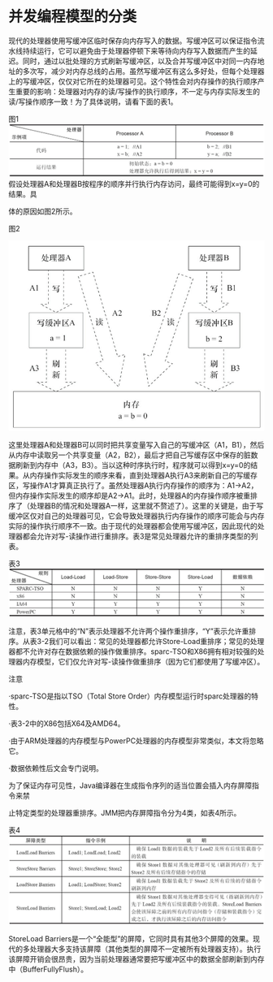# 并发编程模型的分类

现代的处理器使用写缓冲区临时保存向内存写入的数据。写缓冲区可以保证指令流水线持续运行，它可以避免由于处理器停顿下来等待向内存写入数据而产生的延迟。同时，通过以批处理的方式刷新写缓冲区，以及合并写缓冲区中对同一内存地址的多次写，减少对内存总线的占用。虽然写缓冲区有这么多好处，但每个处理器上的写缓冲区，仅仅对它所在的处理器可见。这个特性会对内存操作的执行顺序产生重要的影响：处理器对内存的读/写操作的执行顺序，不一定与内存实际发生的读/写操作顺序一致！为了具体说明，请看下面的表1。

图1![](/assets/import-category.png)假设处理器A和处理器B按程序的顺序并行执行内存访问，最终可能得到x=y=0的结果。具

体的原因如图2所示。

图2

![](/assets/import-category-2.png)

这里处理器A和处理器B可以同时把共享变量写入自己的写缓冲区（A1，B1），然后从内存中读取另一个共享变量（A2，B2），最后才把自己写缓存区中保存的脏数据刷新到内存中（A3，B3）。当以这种时序执行时，程序就可以得到x=y=0的结果。从内存操作实际发生的顺序来看，直到处理器A执行A3来刷新自己的写缓存区，写操作A1才算真正执行了。虽然处理器A执行内存操作的顺序为：A1→A2，但内存操作实际发生的顺序却是A2→A1。此时，处理器A的内存操作顺序被重排序了（处理器B的情况和处理器A一样，这里就不赘述了）。这里的关键是，由于写缓冲区仅对自己的处理器可见，它会导致处理器执行内存操作的顺序可能会与内存实际的操作执行顺序不一致。由于现代的处理器都会使用写缓冲区，因此现代的处理器都会允许对写-读操作进行重排序。表3是常见处理器允许的重排序类型的列表。

表3![](/assets/import-category-3.png)

注意，表3单元格中的“N”表示处理器不允许两个操作重排序，“Y”表示允许重排序。从表3-2我们可以看出：常见的处理器都允许Store-Load重排序；常见的处理器都不允许对存在数据依赖的操作做重排序。sparc-TSO和X86拥有相对较强的处理器内存模型，它们仅允许对写-读操作做重排序（因为它们都使用了写缓冲区）。

注意

·sparc-TSO是指以TSO（Total Store Order）内存模型运行时sparc处理器的特性。

·表3-2中的X86包括X64及AMD64。

·由于ARM处理器的内存模型与PowerPC处理器的内存模型非常类似，本文将忽略它。

·数据依赖性后文会专门说明。

为了保证内存可见性，Java编译器在生成指令序列的适当位置会插入内存屏障指令来禁

止特定类型的处理器重排序。JMM把内存屏障指令分为4类，如表4所示。

表4![](/assets/import-category-4.png)

StoreLoad Barriers是一个“全能型”的屏障，它同时具有其他3个屏障的效果。现代的多处理器大多支持该屏障（其他类型的屏障不一定被所有处理器支持）。执行该屏障开销会很昂贵，因为当前处理器通常要把写缓冲区中的数据全部刷新到内存中（BufferFullyFlush）。

